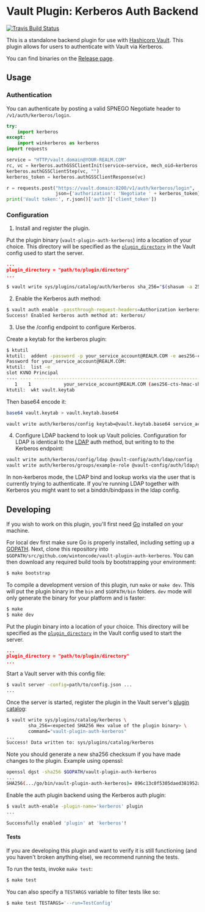 # Vault Plugin: Kerberos Auth Backend
[![Travis Build Status](https://travis-ci.org/wintoncode/vault-plugin-auth-kerberos.svg?branch=master)](https://travis-ci.org/wintoncode/vault-plugin-auth-kerberos)

This is a standalone backend plugin for use with [Hashicorp Vault](https://www.github.com/hashicorp/vault).
This plugin allows for users to authenticate with Vault via Kerberos.

You can find binaries on the [Release page](https://github.com/wintoncode/vault-plugin-auth-kerberos/releases).

## Usage

### Authentication

You can authenticate by posting a valid SPNEGO Negotiate header to `/v1/auth/kerberos/login`.

```python
try:
    import kerberos
except:
    import winkerberos as kerberos
import requests

service = "HTTP/vault.domain@YOUR-REALM.COM"
rc, vc = kerberos.authGSSClientInit(service=service, mech_oid=kerberos.GSS_MECH_OID_SPNEGO)
kerberos.authGSSClientStep(vc, "")
kerberos_token = kerberos.authGSSClientResponse(vc)

r = requests.post("https://vault.domain:8200/v1/auth/kerberos/login",
                  json={'authorization': 'Negotiate ' + kerberos_token})
print('Vault token:', r.json()['auth']['client_token'])
```

### Configuration

1. Install and register the plugin.

Put the plugin binary (`vault-plugin-auth-kerberos`) into a location of your choice. This directory
will be specified as the [`plugin_directory`](https://www.vaultproject.io/docs/configuration/index.html#plugin_directory)
in the Vault config used to start the server.

```json
...
plugin_directory = "path/to/plugin/directory"
...
```

```sh
$ vault write sys/plugins/catalog/auth/kerberos sha_256="$(shasum -a 256 'vault-plugin-auth-kerberos' | cut -d ' ' -f1)" command="vault-plugin-auth-kerberos -client-cert server.crt -client-key server.key"
```

2. Enable the Kerberos auth method:

```sh
$ vault auth enable -passthrough-request-headers=Authorization kerberos
Success! Enabled kerberos auth method at: kerberos/
```

3. Use the /config endpoint to configure Kerberos.

Create a keytab for the kerberos plugin:
```sh
$ ktutil
ktutil:  addent -password -p your_service_account@REALM.COM -e aes256-cts -k 1
Password for your_service_account@REALM.COM:
ktutil:  list -e
slot KVNO Principal
---- ---- ---------------------------------------------------------------------
   1    1            your_service_account@REALM.COM (aes256-cts-hmac-sha1-96)
ktutil:  wkt vault.keytab
```

Then base64 encode it:
```sh
base64 vault.keytab > vault.keytab.base64
```

```sh
vault write auth/kerberos/config keytab=@vault.keytab.base64 service_account="your_service_account"
```

4. Configure LDAP backend to look up Vault policies.
Configuration for LDAP is identical to the [LDAP](https://www.vaultproject.io/docs/auth/ldap.html)
auth method, but writing to to the Kerberos endpoint:

```sh
vault write auth/kerberos/config/ldap @vault-config/auth/ldap/config
vault write auth/kerberos/groups/example-role @vault-config/auth/ldap/groups/example-role
```

In non-kerberos mode, the LDAP bind and lookup works via the user that is currently trying to authenticate.
If you're running LDAP together with Kerberos you might want to set a binddn/bindpass in the ldap config.

## Developing

If you wish to work on this plugin, you'll first need
[Go](https://www.golang.org) installed on your machine.

For local dev first make sure Go is properly installed, including
setting up a [GOPATH](https://golang.org/doc/code.html#GOPATH).
Next, clone this repository into
`$GOPATH/src/github.com/wintoncode/vault-plugin-auth-kerberos`.
You can then download any required build tools by bootstrapping your
environment:

```sh
$ make bootstrap
```

To compile a development version of this plugin, run `make` or `make dev`.
This will put the plugin binary in the `bin` and `$GOPATH/bin` folders. `dev`
mode will only generate the binary for your platform and is faster:

```sh
$ make
$ make dev
```

Put the plugin binary into a location of your choice. This directory
will be specified as the [`plugin_directory`](https://www.vaultproject.io/docs/configuration/index.html#plugin_directory)
in the Vault config used to start the server.

```json
...
plugin_directory = "path/to/plugin/directory"
...
```

Start a Vault server with this config file:
```sh
$ vault server -config=path/to/config.json ...
...
```

Once the server is started, register the plugin in the Vault server's [plugin catalog](https://www.vaultproject.io/docs/internals/plugins.html#plugin-catalog):

```sh
$ vault write sys/plugins/catalog/kerberos \
        sha_256=<expected SHA256 Hex value of the plugin binary> \
        command="vault-plugin-auth-kerberos"
...
Success! Data written to: sys/plugins/catalog/kerberos
```

Note you should generate a new sha256 checksum if you have made changes
to the plugin. Example using openssl:

```sh
openssl dgst -sha256 $GOPATH/vault-plugin-auth-kerberos
...
SHA256(.../go/bin/vault-plugin-auth-kerberos)= 896c13c0f5305daed381952a128322e02bc28a57d0c862a78cbc2ea66e8c6fa1
```

Enable the auth plugin backend using the Kerberos auth plugin:

```sh
$ vault auth-enable -plugin-name='kerberos' plugin
...

Successfully enabled 'plugin' at 'kerberos'!
```

#### Tests

If you are developing this plugin and want to verify it is still
functioning (and you haven't broken anything else), we recommend
running the tests.

To run the tests, invoke `make test`:

```sh
$ make test
```

You can also specify a `TESTARGS` variable to filter tests like so:

```sh
$ make test TESTARGS='--run=TestConfig'
```

